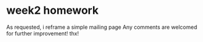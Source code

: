 # week2 homework
As requested, i reframe a simple mailing page
Any comments are welcomed for further improvement!
thx!
